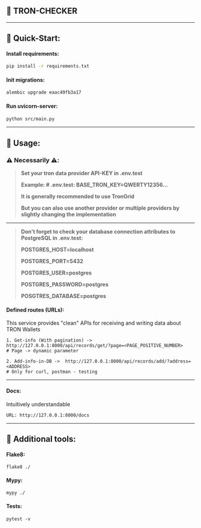 🔶 TRON-CHECKER
---
---

## 🔹 Quick-Start:

#### Install requirements:

```bash
pip install -r requirements.txt
```

#### Init migrations:

```bash
alembic upgrade eaac49fb3a17
```

#### Run uvicorn-server:

```bash
python src/main.py
```

---

## 🔹 Usage:

### ⚠️ Necessarily ⚠️:

> **Set your tron data provider API-KEY in .env.test**
>
> **Example: # .env.test: BASE_TRON_KEY=QWERTY12356...**
>
> **It is generally recommended to use TronGrid**
>
> **But you can also use another provider or multiple providers by slightly changing the implementation**

---

> **Don't forget to check your database connection attributes to PostgreSQL in .env.test:**
>
> **POSTGRES_HOST=localhost**
>
> **POSTGRES_PORT=5432**
>
> **POSTGRES_USER=postgres**
>
> **POSTGRES_PASSWORD=postgres**
>
> **POSGTRES_DATABASE=postgres**

#### Defined routes (URLs):

This service provides "clean" APIs for receiving and writing data about TRON Wallets

```
1. Get-info (With pagination) -> http://127.0.0.1:8000/api/records/get/?page=<PAGE_POSITIVE_NUMBER>
# Page -> dynamic parameter

2. Add-info-in-DB ->  http://127.0.0.1:8000/api/records/add/?address=<ADDRESS>
# Only for curl, postman - testing
```

---

#### Docs:

Intuitively understandable

```
URL: http://127.0.0.1:8000/docs
```

---

## 🔹 Additional tools:

#### Flake8:

```shell
flake8 ./
```

#### Mypy:

```shell
mypy ./
```

#### Tests:

```shell
pytest -v
```